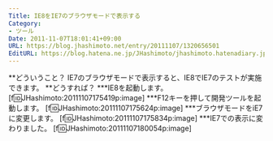 ```yaml
---
Title: IE8をIE7のブラウザモードで表示する
Category:
- ツール
Date: 2011-11-07T18:01:41+09:00
URL: https://blog.jhashimoto.net/entry/20111107/1320656501
EditURL: https://blog.hatena.ne.jp/JHashimoto/jhashimoto.hatenadiary.jp/atom/entry/12921228815717257127
---
```


**どういうこと？
IE7のブラウザモードで表示すると、IE8でIE7のテストが実施できます。
**どうすれば？
***IE8を起動します。
[f:id:JHashimoto:20111107175419p:image]
***F12キーを押して開発ツールを起動します。
[f:id:JHashimoto:20111107175624p:image]
***ブラウザモードをiE7に変更します。
[f:id:JHashimoto:20111107175834p:image]
***IE7での表示に変わりました。
[f:id:JHashimoto:20111107180054p:image]
